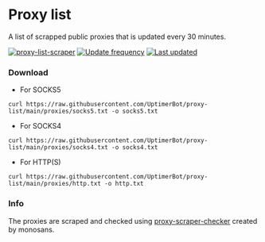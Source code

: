 # Proxy list

A list of scrapped public proxies that is updated every 30 minutes.

[![proxy-list-scraper](https://github.com/UptimerBot/proxy-list/actions/workflows/main.yml/badge.svg)](https://github.com/UptimerBot/proxy-list/actions/workflows/main.yml)
[![Update frequency](https://img.shields.io/badge/Update%20frequency-every%2030%20minutes-brightgreen)](#)    [![Last updated](https://img.shields.io/endpoint?url=https%3A%2F%2Fraw.githubusercontent.com%2FUptimerBot%2Fproxy-list%2Fmain%2Fbadge-date.json)](#)    

### Download

- For SOCKS5

```curl https://raw.githubusercontent.com/UptimerBot/proxy-list/main/proxies/socks5.txt -o socks5.txt```

- For SOCKS4

```curl https://raw.githubusercontent.com/UptimerBot/proxy-list/main/proxies/socks4.txt -o socks4.txt```

- For HTTP(S)

```curl https://raw.githubusercontent.com/UptimerBot/proxy-list/main/proxies/http.txt -o http.txt```

### Info
The proxies are scraped and checked using [proxy-scraper-checker](https://github.com/monosans/proxy-scraper-checker) created by monosans.
